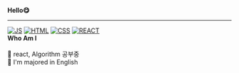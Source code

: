 

**Hello😋**
<hr>

[![JS](https://img.shields.io/badge/JavaScript-F7DF1E?style=flat-square&logo=JavaScript&logoColor=black)](github.com/lee910814/TODO-List)
[![HTML](https://img.shields.io/badge/Html-E34F26?style=flat-square&logo=Html&logoColor=black)](github.com/lee910814/TODO-List)
[![CSS](https://img.shields.io/badge/Css-1572B6?style=flat-square&logo=Cssl&logoColor=black)](github.com/lee910814/TODO-List)
[![REACT](https://img.shields.io/badge/React-09D3AC?style=flat-square&logo=React&logoColor=black)](github.com/lee910814/TODO-List)
<br>
**Who Am l**
<br>
<br>
🎋 react, Algorithm 공부중
<br>
🥇 I'm majored in English


